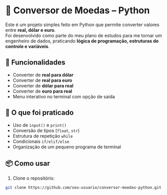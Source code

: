 # 💱 Conversor de Moedas – Python

Este é um projeto simples feito em Python que permite converter valores entre **real, dólar e euro**.  
Foi desenvolvido como parte do meu plano de estudos para me tornar um engenheiro de dados, praticando **lógica de programação, estruturas de controle e variáveis**.

## 🚀 Funcionalidades

- Converter de **real para dólar**
- Converter de **real para euro**
- Converter de **dólar para real**
- Converter de **euro para real**
- Menu interativo no terminal com opção de saída

## 🧠 O que foi praticado

- Uso de `input()` e `print()`
- Conversão de tipos (`float`, `str`)
- Estrutura de repetição `while`
- Condicionais `if/elif/else`
- Organização de um pequeno programa de terminal

## 📦 Como usar

1. Clone o repositório:
```bash
git clone https://github.com/seu-usuario/conversor-moedas-python.git
